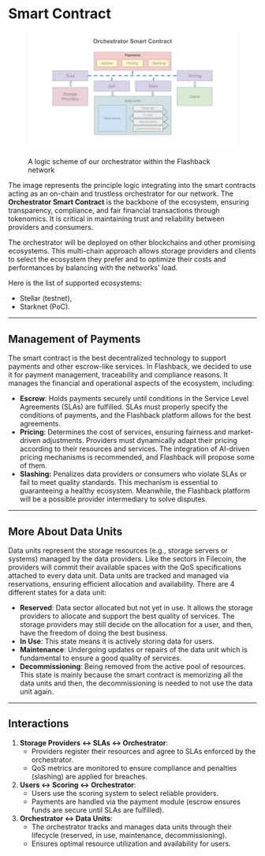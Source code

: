 # Smart Contract

<figure><img src="../../.gitbook/assets/Flashback Ecosystem Diagrams (1).jpg" alt=""><figcaption><p>A logic scheme of our orchestrator within the Flashback network</p></figcaption></figure>

The image represents the principle logic integrating into the smart contracts acting as an on-chain and trustless orchestrator for our network. The **Orchestrator Smart Contract** is the backbone of the ecosystem, ensuring transparency, compliance, and fair financial transactions through tokenomics. It is critical in maintaining trust and reliability between providers and consumers.&#x20;

The orchestrator will be deployed on other blockchains and other promising ecosystems. This multi-chain approach allows storage providers and clients to select the ecosystem they prefer and to optimize their costs and performances by balancing with the networks' load.

Here is the list of supported ecosystems:

* Stellar (testnet),
* Starknet (PoC).

***

## **Management of Payments**

The smart contract is the best decentralized technology to support payments and other escrow-like services. In Flashback, we decided to use it for payment management, traceability and compliance reasons. It manages the financial and operational aspects of the ecosystem, including:

* **Escrow**: Holds payments securely until conditions in the Service Level Agreements (SLAs) are fulfilled. SLAs must properly specify the conditions of payments, and the Flashback platform allows for the best agreements.
* **Pricing**: Determines the cost of services, ensuring fairness and market-driven adjustments. Providers must dynamically adapt their pricing according to their resources and services. The integration of AI-driven pricing mechanisms is recommended, and Flashback will propose some of them.
* **Slashing:** Penalizes data providers or consumers who violate SLAs or fail to meet quality standards. This mechanism is essential to guaranteeing a healthy ecosystem. Meanwhile, the Flashback platform will be a possible provider intermediary to solve disputes.

***

## **More About Data Units**

Data units represent the storage resources (e.g., storage servers or systems) managed by the data providers. Like the sectors in Filecoin, the providers will commit their available spaces with the QoS specifications attached to every data unit. Data units are tracked and managed via reservations, ensuring efficient allocation and availability. There are 4 different states for a data unit:

* **Reserved**: Data sector allocated but not yet in use. It allows the storage providers to allocate and support the best quality of services. The storage providers may still decide on the allocation for a user, and then, have the freedom of doing the best business.
* **In Use**: This state means it is actively storing data for users.
* **Maintenance**: Undergoing updates or repairs of the data unit which is fundamental to ensure a good quality of services.
* **Decommissioning**: Being removed from the active pool of resources. This state is mainly because the smart contract is memorizing all the data units and then, the decommissioning is needed to not use the data unit again.

***

## **Interactions**

1. **Storage Providers ↔ SLAs ↔ Orchestrator**:
   * Providers register their resources and agree to SLAs enforced by the orchestrator.
   * QoS metrics are monitored to ensure compliance and penalties (slashing) are applied for breaches.
2. **Users ↔ Scoring ↔ Orchestrator**:
   * Users use the scoring system to select reliable providers.
   * Payments are handled via the payment module (escrow ensures funds are secure until SLAs are fulfilled).
3. **Orchestrator ↔ Data Units**:
   * The orchestrator tracks and manages data units through their lifecycle (reserved, in use, maintenance, decommissioning).
   * Ensures optimal resource utilization and availability for users.
